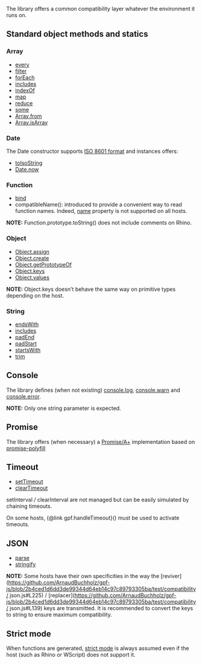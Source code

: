 The library offers a common compatibility layer whatever the environment it runs on.

## Standard object methods and statics

### Array

* [every](https://developer.mozilla.org/en-US/docs/Web/JavaScript/Reference/Global_Objects/Array/every)
* [filter](https://developer.mozilla.org/en-US/docs/Web/JavaScript/Reference/Global_Objects/Array/filter)
* [forEach](https://developer.mozilla.org/en-US/docs/Web/JavaScript/Reference/Global_Objects/Array/forEach)
* [includes](https://developer.mozilla.org/en-US/docs/Web/JavaScript/Reference/Global_Objects/Array/includes)
* [indexOf](https://developer.mozilla.org/en-US/docs/Web/JavaScript/Reference/Global_Objects/Array/indexOf)
* [map](https://developer.mozilla.org/en-US/docs/Web/JavaScript/Reference/Global_Objects/Array/map)
* [reduce](https://developer.mozilla.org/en-US/docs/Web/JavaScript/Reference/Global_Objects/Array/reduce)
* [some](https://developer.mozilla.org/en-US/docs/Web/JavaScript/Reference/Global_Objects/Array/some)
* [Array.from](https://developer.mozilla.org/en-US/docs/Web/JavaScript/Reference/Global_Objects/Array/from)
* [Array.isArray](https://developer.mozilla.org/en-US/docs/Web/JavaScript/Reference/Global_Objects/Array/isArray)

### Date

The Date constructor supports [ISO 8601 format](http://gpf-js.blogspot.ca/2016/02/date-override.html)
and instances offers:
* [toIsoString](https://developer.mozilla.org/en-US/docs/Web/JavaScript/Reference/Global_Objects/Date/toISOString)
* [Date.now](https://developer.mozilla.org/en-US/docs/Web/JavaScript/Reference/Global_Objects/Date/now)

### Function

* [bind](https://developer.mozilla.org/en-US/docs/Web/JavaScript/Reference/Global_Objects/Function/bind)
* compatibleName(): introduced to provide a convenient way to read function names. Indeed,
[name](https://developer.mozilla.org/en-US/docs/Web/JavaScript/Reference/Global_Objects/Function/name) property is not
supported on all hosts.

**NOTE:** Function.prototype.toString() does not include comments on Rhino.

### Object

* [Object.assign](https://developer.mozilla.org/en-US/docs/Web/JavaScript/Reference/Global_Objects/Object/assign)
* [Object.create](https://developer.mozilla.org/en-US/docs/Web/JavaScript/Reference/Global_Objects/Object/create)
* [Object.getPrototypeOf](https://developer.mozilla.org/en-US/docs/Web/JavaScript/Reference/Global_Objects/Object/getPrototypeOf)
* [Object.keys](https://developer.mozilla.org/en-US/docs/Web/JavaScript/Reference/Global_Objects/Object/keys)
* [Object.values](https://developer.mozilla.org/en-US/docs/Web/JavaScript/Reference/Global_Objects/Object/values)

**NOTE:** Object.keys doesn't behave the same way on primitive types depending on the host.

### String

* [endsWith](https://developer.mozilla.org/en-US/docs/Web/JavaScript/Reference/Global_Objects/String/endsWith)
* [includes](https://developer.mozilla.org/en-US/docs/Web/JavaScript/Reference/Global_Objects/String/includes)
* [padEnd](https://developer.mozilla.org/en-US/docs/Web/JavaScript/Reference/Global_Objects/String/padEnd)
* [padStart](https://developer.mozilla.org/en-US/docs/Web/JavaScript/Reference/Global_Objects/String/padStart)
* [startsWith](https://developer.mozilla.org/en-US/docs/Web/JavaScript/Reference/Global_Objects/String/startsWith)
* [trim](https://developer.mozilla.org/en-US/docs/Web/JavaScript/Reference/Global_Objects/String/trim)

## Console

The library defines (when not existing) [console.log](https://developer.mozilla.org/en-US/docs/Web/API/Console/log),
[console.warn](https://developer.mozilla.org/en-US/docs/Web/API/Console/warn) and
[console.error](https://developer.mozilla.org/en-US/docs/Web/API/Console/error).

**NOTE:** Only one string parameter is expected.

## Promise

The library offers (when necessary) a [Promise/A+](https://promisesaplus.com/) implementation based on
[promise-polyfill](https://github.com/taylorhakes/promise-polyfill)

## Timeout

* [setTimeout](https://developer.mozilla.org/en-US/docs/Web/API/WindowTimers/setTimeout)
* [clearTimeout](https://developer.mozilla.org/en-US/docs/Web/API/WindowTimers/clearTimeout)

setInterval / clearInterval are not managed but can be easily simulated by chaining timeouts.

On some hosts, {@link gpf.handleTimeout}() must be used to activate timeouts.

## JSON

* [parse](https://developer.mozilla.org/en-US/docs/Web/JavaScript/Reference/Global_Objects/JSON/parse)
* [stringify](https://developer.mozilla.org/en-US/docs/Web/JavaScript/Reference/Global_Objects/JSON/stringify)

**NOTE:** Some hosts have their own specificities in the way the [reviver](https://github.com/ArnaudBuchholz/gpf-js/blob/2b4ced1d6dd3de99344d64eb14c97c89793305ba/test/compatibility/
json.js#L225) /
[replacer](https://github.com/ArnaudBuchholz/gpf-js/blob/2b4ced1d6dd3de99344d64eb14c97c89793305ba/test/compatibility/
json.js#L139) keys are transmitted. It is recommended to
convert the keys to string to ensure maximum compatibility.

## Strict mode

When functions are generated,
[strict mode](https://developer.mozilla.org/en-US/docs/Web/JavaScript/Reference/Strict_mode)
is always assumed even if the host (such as Rhino or WScript) does not support it.
